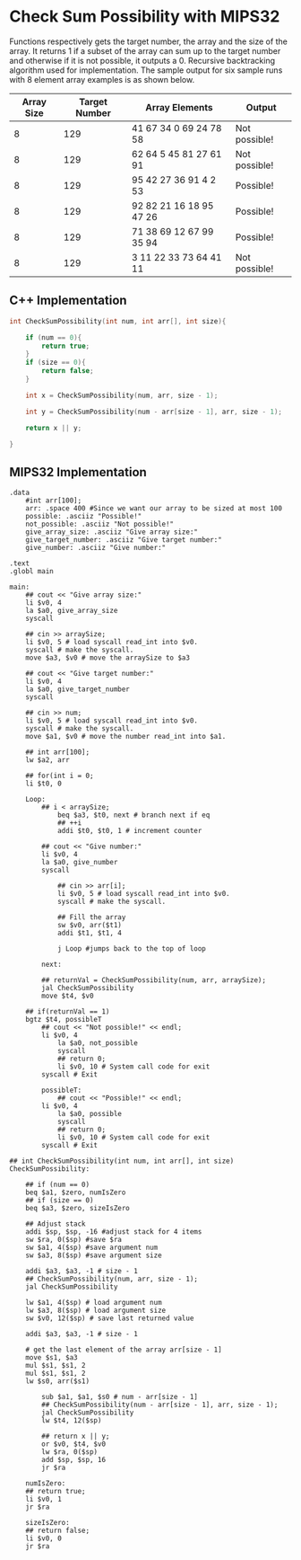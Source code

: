 # Check Sum Possibility with MIPS32

  Functions respectively gets the target number, the array and the size of the array. It returns 1 if a subset of the array can sum up to the target number and otherwise if it is not possible, it outputs a 0. Recursive backtracking algorithm used for implementation. The sample output for six sample runs with 8 element array examples is as shown below. 
  
| Array Size | Target Number | Array Elements | Output |
| --- | --- | --- | --- |
| 8 | 129 | 41 67 34 0 69 24 78 58 | Not possible! |
| 8 | 129 | 62 64 5 45 81 27 61 91 | Not possible! |
| 8 | 129 | 95 42 27 36 91 4 2 53 | Possible! |
| 8 | 129 | 92 82 21 16 18 95 47 26 | Possible! |
| 8 | 129 | 71 38 69 12 67 99 35 94 | Possible! |
| 8 | 129 | 3 11 22 33 73 64 41 11 | Not possible! |


## C++ Implementation

```cpp
int CheckSumPossibility(int num, int arr[], int size){

    if (num == 0){
        return true;
    }
    if (size == 0){
        return false;
    }

    int x = CheckSumPossibility(num, arr, size - 1);

    int y = CheckSumPossibility(num - arr[size - 1], arr, size - 1);

    return x || y;

}
```

## MIPS32 Implementation

```mips32
.data 
	#int arr[100]; 
	arr: .space 400 #Since we want our array to be sized at most 100
	possible: .asciiz "Possible!"
	not_possible: .asciiz "Not possible!"
	give_array_size: .asciiz "Give array size:"
	give_target_number: .asciiz "Give target number:"
	give_number: .asciiz "Give number:"

.text
.globl main

main:	
	## cout << "Give array size:"
	li $v0, 4
	la $a0, give_array_size
	syscall

	## cin >> arraySize; 
	li $v0, 5 # load syscall read_int into $v0.
	syscall # make the syscall.
	move $a3, $v0 # move the arraySize to $a3

	## cout << "Give target number:"
	li $v0, 4
	la $a0, give_target_number
	syscall

	## cin >> num; 
	li $v0, 5 # load syscall read_int into $v0.
	syscall # make the syscall.
	move $a1, $v0 # move the number read_int into $a1.

	## int arr[100];
	lw $a2, arr
			
	## for(int i = 0;
	li $t0, 0 
	
	Loop: 
		## i < arraySize;
    		beq $a3, $t0, next # branch next if eq 
    		## ++i
    		addi $t0, $t0, 1 # increment counter 
 
 		## cout << "Give number:"
		li $v0, 4
		la $a0, give_number
		syscall
 
    		## cin >> arr[i]; 		
    		li $v0, 5 # load syscall read_int into $v0.
    		syscall # make the syscall.
    		
    		## Fill the array
    		sw $v0, arr($t1)
    		addi $t1, $t1, 4

    		j Loop #jumps back to the top of loop 
    		
    	next: 
    	
    	## returnVal = CheckSumPossibility(num, arr, arraySize);
    	jal CheckSumPossibility
    	move $t4, $v0
	
	## if(returnVal == 1)
	bgtz $t4, possibleT
		## cout << "Not possible!" << endl;
		li $v0, 4
    		la $a0, not_possible
    		syscall
    		## return 0;
    		li $v0, 10 # System call code for exit
		syscall # Exit
    	
    	possibleT:
    		## cout << "Possible!" << endl;
		li $v0, 4
    		la $a0, possible
    		syscall
    		## return 0;
    		li $v0, 10 # System call code for exit
		syscall # Exit
    		
## int CheckSumPossibility(int num, int arr[], int size)
CheckSumPossibility:

	## if (num == 0)
	beq $a1, $zero, numIsZero
	## if (size == 0)
	beq $a3, $zero, sizeIsZero

	## Adjust stack
	addi $sp, $sp, -16 #adjust stack for 4 items
	sw $ra, 0($sp) #save $ra
	sw $a1, 4($sp) #save argument num
	sw $a3, 8($sp) #save argument size
	
	addi $a3, $a3, -1 # size - 1 
	## CheckSumPossibility(num, arr, size - 1);
	jal CheckSumPossibility
	
	lw $a1, 4($sp) # load argument num
	lw $a3, 8($sp) # load argument size
	sw $v0, 12($sp) # save last returned value
	
	addi $a3, $a3, -1 # size - 1
   
   	# get the last element of the array arr[size - 1]
	move $s1, $a3
	mul $s1, $s1, 2
	mul $s1, $s1, 2
	lw $s0, arr($s1)

    	sub $a1, $a1, $s0 # num - arr[size - 1]
    	## CheckSumPossibility(num - arr[size - 1], arr, size - 1);
    	jal CheckSumPossibility
    	lw $t4, 12($sp)
    	
    	## return x || y;
    	or $v0, $t4, $v0
    	lw $ra, 0($sp)
    	add $sp, $sp, 16
    	jr $ra
	
	numIsZero:
	## return true;
	li $v0, 1
	jr $ra
	 
	sizeIsZero:
	## return false;
	li $v0, 0
	jr $ra

```


